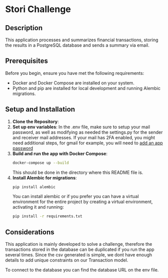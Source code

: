 # Stori Challenge

## Description

This application processes and summarizes financial transactions, storing the results in a PostgreSQL database and sends a summary via email.

## Prerequisites

Before you begin, ensure you have met the following requirements:
- Docker and Docker Compose are installed on your system.
- Python and pip are installed for local development and running Alembic migrations.

## Setup and Installation

1. **Clone the Repository**:
2. **Set up env variables**:
In the .env file, make sure to setup your mail password, as well as modifying as needed the settings.py for the sender and receiver mail addresses. If your mail has 2FA enabled, you might need additional steps, for gmail for example, you will need to [add an app password](https://support.google.com/mail/answer/185833?hl=en) 
3. **Build and run the app with Docker Compose**:
   ```bash
   docker-compose up --build
   ```
   This should be done in the directory where this README file is.
4. **Install Alembic for migrations**:
   ```bash
   pip install alembic
   ```
   You can install alembic or if you prefer you can have a virtual environment for the entire project by creating a virtual environment, activating it and running:
   ```bash
   pip install -r requirements.txt
   ```

## Considerations

This application is mainly developed to solve a challenge, therefore the transactions stored in the database can be duplicated if you run the app several times. Since the csv generated is simple, we dont have enough details to add unique constraints on our Transaction model.

To connect to the database you can find the database URL on the env file.
